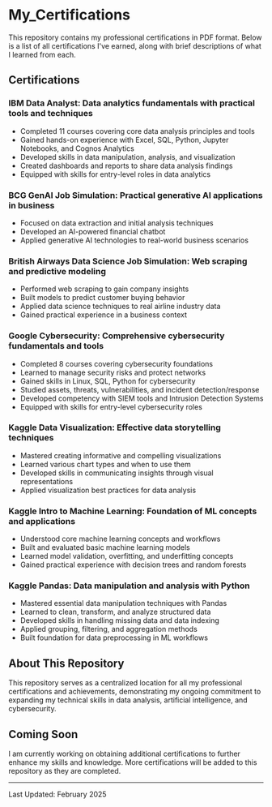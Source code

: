 # My_Certifications

This repository contains my professional certifications in PDF format. Below is a list of all certifications I've earned, along with brief descriptions of what I learned from each.

## Certifications

### IBM Data Analyst: Data analytics fundamentals with practical tools and techniques
- Completed 11 courses covering core data analysis principles and tools
- Gained hands-on experience with Excel, SQL, Python, Jupyter Notebooks, and Cognos Analytics
- Developed skills in data manipulation, analysis, and visualization
- Created dashboards and reports to share data analysis findings
- Equipped with skills for entry-level roles in data analytics

### BCG GenAI Job Simulation: Practical generative AI applications in business
- Focused on data extraction and initial analysis techniques
- Developed an AI-powered financial chatbot
- Applied generative AI technologies to real-world business scenarios

### British Airways Data Science Job Simulation: Web scraping and predictive modeling
- Performed web scraping to gain company insights
- Built models to predict customer buying behavior
- Applied data science techniques to real airline industry data
- Gained practical experience in a business context

### Google Cybersecurity: Comprehensive cybersecurity fundamentals and tools
- Completed 8 courses covering cybersecurity foundations
- Learned to manage security risks and protect networks
- Gained skills in Linux, SQL, Python for cybersecurity
- Studied assets, threats, vulnerabilities, and incident detection/response
- Developed competency with SIEM tools and Intrusion Detection Systems
- Equipped with skills for entry-level cybersecurity roles

### Kaggle Data Visualization: Effective data storytelling techniques
- Mastered creating informative and compelling visualizations
- Learned various chart types and when to use them
- Developed skills in communicating insights through visual representations
- Applied visualization best practices for data analysis

### Kaggle Intro to Machine Learning: Foundation of ML concepts and applications
- Understood core machine learning concepts and workflows
- Built and evaluated basic machine learning models
- Learned model validation, overfitting, and underfitting concepts
- Gained practical experience with decision trees and random forests

### Kaggle Pandas: Data manipulation and analysis with Python
- Mastered essential data manipulation techniques with Pandas
- Learned to clean, transform, and analyze structured data
- Developed skills in handling missing data and data indexing
- Applied grouping, filtering, and aggregation methods
- Built foundation for data preprocessing in ML workflows

## About This Repository

This repository serves as a centralized location for all my professional certifications and achievements, demonstrating my ongoing commitment to expanding my technical skills in data analysis, artificial intelligence, and cybersecurity.

## Coming Soon

I am currently working on obtaining additional certifications to further enhance my skills and knowledge. More certifications will be added to this repository as they are completed.

---

Last Updated: February 2025